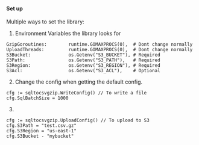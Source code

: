 ####  Set up

Multiple ways to set the library:

1. Environment Variables  the library looks for

```
GzipGoroutines:        runtime.GOMAXPROCS(0),  # Dont change normally
UploadThreads:         runtime.GOMAXPROCS(0),  # Dont change normally
S3Bucket:              os.Getenv("S3_BUCKET"), # Required
S3Path:                os.Getenv("S3_PATH"),   # Required
S3Region:              os.Getenv("S3_REGION"), # Required
S3Acl:                 os.Getenv("S3_ACL"),    # Optional
```

2. Change the config when getting the default config.

```
cfg := sqltocsvgzip.WriteConfig() // To write a file
cfg.SqlBatchSize = 1000
```

3. 

```
cfg := sqltocsvgzip.UploadConfig() // To upload to S3
cfg.S3Path = "test.csv.gz"
cfg.S3Region = "us-east-1"
cfg.S3Bucket - "mybucket"
```

